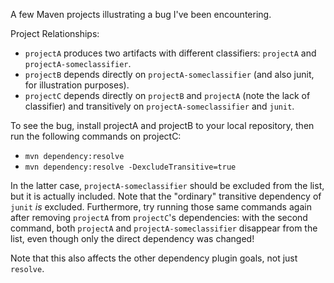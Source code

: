A few Maven projects illustrating a bug I've been encountering.

Project Relationships:
* `projectA` produces two artifacts with different classifiers: `projectA` and `projectA-someclassifier`.
* `projectB` depends directly on `projectA-someclassifier` (and also junit, for illustration purposes).
* `projectC` depends directly on `projectB` and `projectA` (note the lack of classifier) and transitively on `projectA-someclassifier` and `junit`.

To see the bug, install projectA and projectB to your local repository, then run the following commands on projectC:
* `mvn dependency:resolve`
* `mvn dependency:resolve -DexcludeTransitive=true`

In the latter case, `projectA-someclassifier` should be excluded from the list, but it is actually included. Note that the "ordinary" transitive dependency of `junit` _is_ excluded. Furthermore, try running those same commands again after removing `projectA` from `projectC`'s dependencies: with the second command, both `projectA` and `projectA-someclassifier` disappear from the list, even though only the direct dependency was changed!

Note that this also affects the other dependency plugin goals, not just `resolve`.
